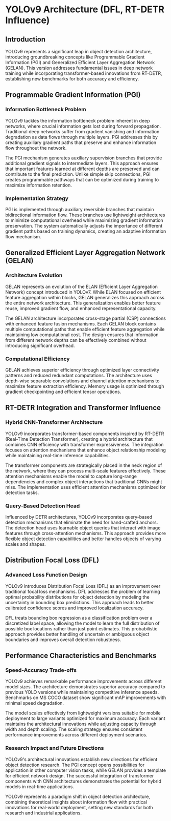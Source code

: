 # YOLOv9 Architecture (DFL, RT-DETR Influence)

## Introduction

YOLOv9 represents a significant leap in object detection architecture, introducing groundbreaking concepts like Programmable Gradient Information (PGI) and Generalized Efficient Layer Aggregation Network (GELAN). This version addresses fundamental issues in deep network training while incorporating transformer-based innovations from RT-DETR, establishing new benchmarks for both accuracy and efficiency.

## Programmable Gradient Information (PGI)

### Information Bottleneck Problem
YOLOv9 tackles the information bottleneck problem inherent in deep networks, where crucial information gets lost during forward propagation. Traditional deep networks suffer from gradient vanishing and information degradation as data flows through multiple layers. PGI addresses this by creating auxiliary gradient paths that preserve and enhance information flow throughout the network.

The PGI mechanism generates auxiliary supervision branches that provide additional gradient signals to intermediate layers. This approach ensures that important features learned at different depths are preserved and can contribute to the final prediction. Unlike simple skip connections, PGI creates programmable pathways that can be optimized during training to maximize information retention.

### Implementation Strategy
PGI is implemented through auxiliary reversible branches that maintain bidirectional information flow. These branches use lightweight architectures to minimize computational overhead while maximizing gradient information preservation. The system automatically adjusts the importance of different gradient paths based on training dynamics, creating an adaptive information flow mechanism.

## Generalized Efficient Layer Aggregation Network (GELAN)

### Architecture Evolution
GELAN represents an evolution of the ELAN (Efficient Layer Aggregation Network) concept introduced in YOLOv7. While ELAN focused on efficient feature aggregation within blocks, GELAN generalizes this approach across the entire network architecture. This generalization enables better feature reuse, improved gradient flow, and enhanced representational capacity.

The GELAN architecture incorporates cross-stage partial (CSP) connections with enhanced feature fusion mechanisms. Each GELAN block contains multiple computational paths that enable efficient feature aggregation while maintaining low computational cost. The design ensures that information from different network depths can be effectively combined without introducing significant overhead.

### Computational Efficiency
GELAN achieves superior efficiency through optimized layer connectivity patterns and reduced redundant computations. The architecture uses depth-wise separable convolutions and channel attention mechanisms to maximize feature extraction efficiency. Memory usage is optimized through gradient checkpointing and efficient tensor operations.

## RT-DETR Integration and Transformer Influence

### Hybrid CNN-Transformer Architecture
YOLOv9 incorporates transformer-based components inspired by RT-DETR (Real-Time Detection Transformer), creating a hybrid architecture that combines CNN efficiency with transformer expressiveness. The integration focuses on attention mechanisms that enhance object relationship modeling while maintaining real-time inference capabilities.

The transformer components are strategically placed in the neck region of the network, where they can process multi-scale features effectively. These attention mechanisms enable the model to capture long-range dependencies and complex object interactions that traditional CNNs might miss. The implementation uses efficient attention mechanisms optimized for detection tasks.

### Query-Based Detection Head
Influenced by DETR architectures, YOLOv9 incorporates query-based detection mechanisms that eliminate the need for hand-crafted anchors. The detection head uses learnable object queries that interact with image features through cross-attention mechanisms. This approach provides more flexible object detection capabilities and better handles objects of varying scales and shapes.

## Distribution Focal Loss (DFL)

### Advanced Loss Function Design
YOLOv9 introduces Distribution Focal Loss (DFL) as an improvement over traditional focal loss mechanisms. DFL addresses the problem of learning optimal probability distributions for object detection by modeling the uncertainty in bounding box predictions. This approach leads to better calibrated confidence scores and improved localization accuracy.

DFL treats bounding box regression as a classification problem over a discretized label space, allowing the model to learn the full distribution of possible box locations rather than just point estimates. This probabilistic approach provides better handling of uncertain or ambiguous object boundaries and improves overall detection robustness.

## Performance Characteristics and Benchmarks

### Speed-Accuracy Trade-offs
YOLOv9 achieves remarkable performance improvements across different model sizes. The architecture demonstrates superior accuracy compared to previous YOLO versions while maintaining competitive inference speeds. Benchmarks on MS COCO dataset show significant mAP improvements with minimal speed degradation.

The model scales effectively from lightweight versions suitable for mobile deployment to large variants optimized for maximum accuracy. Each variant maintains the architectural innovations while adjusting capacity through width and depth scaling. The scaling strategy ensures consistent performance improvements across different deployment scenarios.

### Research Impact and Future Directions
YOLOv9's architectural innovations establish new directions for efficient object detection research. The PGI concept opens possibilities for application in other computer vision tasks, while GELAN provides a template for efficient network design. The successful integration of transformer components with CNN architectures demonstrates the potential for hybrid models in real-time applications.

YOLOv9 represents a paradigm shift in object detection architecture, combining theoretical insights about information flow with practical innovations for real-world deployment, setting new standards for both research and industrial applications.
